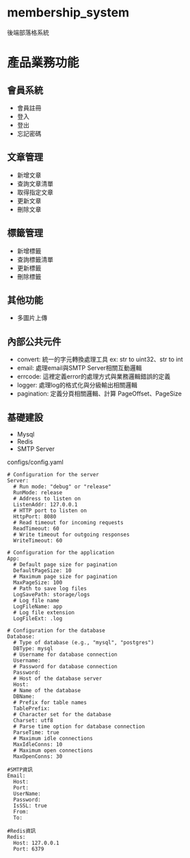 # membership_system
後端部落格系統

# 產品業務功能
##  會員系統
- 會員註冊
- 登入
- 登出
- 忘記密碼

## 文章管理
- 新增文章
- 查詢文章清單
- 取得指定文章
- 更新文章
- 刪除文章
  
## 標籤管理
- 新增標籤
- 查詢標籤清單
- 更新標籤
- 刪除標籤

## 其他功能
- 多圖片上傳

## 內部公共元件
- convert: 統一的字元轉換處理工具 ex: str to uint32、str to int
- email: 處理email與SMTP Server相關互動邏輯
- errcode: 這裡定義error的處理方式與業務邏輯錯誤的定義
- logger: 處理log的格式化與分級輸出相關邏輯
- pagination: 定義分頁相關邏輯、計算 PageOffset、PageSize



## 基礎建設
- Mysql
- Redis
- SMTP Server

configs/config.yaml
```
# Configuration for the server
Server: 
  # Run mode: "debug" or "release"
  RunMode: release
  # Address to listen on
  ListenAddr: 127.0.0.1
  # HTTP port to listen on
  HttpPort: 8080
  # Read timeout for incoming requests
  ReadTimeout: 60
  # Write timeout for outgoing responses
  WriteTimeout: 60

# Configuration for the application
App:
  # Default page size for pagination
  DefaultPageSize: 10
  # Maximum page size for pagination
  MaxPageSize: 100
  # Path to save log files
  LogSavePath: storage/logs
  # Log file name
  LogFileName: app
  # Log file extension
  LogFileExt: .log

# Configuration for the database
Database:
  # Type of database (e.g., "mysql", "postgres")
  DBType: mysql
  # Username for database connection
  Username:
  # Password for database connection
  Password:
  # Host of the database server
  Host:
  # Name of the database
  DBName:
  # Prefix for table names
  TablePrefix:
  # Character set for the database
  Charset: utf8
  # Parse time option for database connection
  ParseTime: true
  # Maximum idle connections
  MaxIdleConns: 10
  # Maximum open connections
  MaxOpenConns: 30

#SMTP資訊
Email:
  Host: 
  Port:
  UserName: 
  Password: 
  IsSSL: true
  From: 
  To: 

#Redis資訊
Redis:
  Host: 127.0.0.1
  Port: 6379
```
